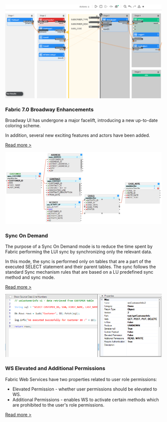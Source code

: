 <!--block-->

<img src="images/broadway_7_look.PNG" style="zoom:80%;" />

### Fabric 7.0 Broadway Enhancements

Broadway UI has undergone a major facelift, introducing a new up-to-date coloring scheme.

In addition, several new exciting features and actors have been added. 

[Read more >](https://support.k2view.com/Academy/Release_Notes_And_Upgrade/V7.0/Fabric_Release_Notes_V7.0.0.pdf.html)

<!--block-->

![](images/sync_on_demand_ex1.png)

### Sync On Demand

The purpose of a Sync On Demand mode is to reduce the time spent by Fabric performing the LUI sync by synchronizing only the relevant data. 

In this mode, the sync is performed only on tables that are a part of the executed SELECT statement and their parent tables. The sync follows the standard Sync mechanism rules that are based on a LU predefined sync method and sync mode.

[Read more >](https://support.k2view.com/Academy/articles/14_sync_LU_instance/02_sync_modes.html)

<!--block-->

<img src="images/swagger_0.png" style="zoom:80%;" />

### WS Elevated and Additional Permissions

Fabric Web Services have two properties related to user role permissions:

* Elevated Permission - whether user permissions should be elevated to WS.
* Additional Permissions - enables WS to activate certain methods which are prohibited to the user's role permissions.

[Read more >](20220814_ws_permissions.md)

<!--block-->

